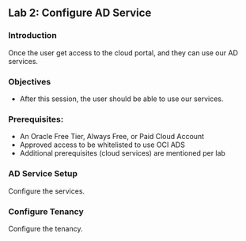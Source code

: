 ## Lab 2: Configure AD Service

### Introduction

Once the user get access to the cloud portal, and they can use our AD services.

### Objectives

* After this session, the user should be able to use our services.

### Prerequisites:
* An Oracle Free Tier, Always Free, or Paid Cloud Account
* Approved access to be whitelisted to use OCI ADS
* Additional prerequisites (cloud services) are mentioned per lab

### AD Service Setup

Configure the services.


### Configure Tenancy

Configure the tenancy.
